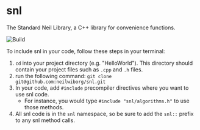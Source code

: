 # snl
The Standard Neil Library, a C++ library for convenience functions.

![Build](https://github.com/neilwiborg/snl/actions/workflows/c-cpp.yml/badge.svg)

To include snl in your code, follow these steps in your terminal:
1. `cd` into your project directory (e.g. "HelloWorld"). This directory should contain your project files such as `.cpp` and `.h` files.
2. run the following command: `git clone git@github.com:neilwiborg/snl.git`
3. In your code, add `#include` precompiler directives where you want to use snl code.
   * For instance, you would type `#include "snl/algorithms.h"` to use those methods.
5. All snl code is in the `snl` namespace, so be sure to add the `snl::` prefix to any snl method calls.
